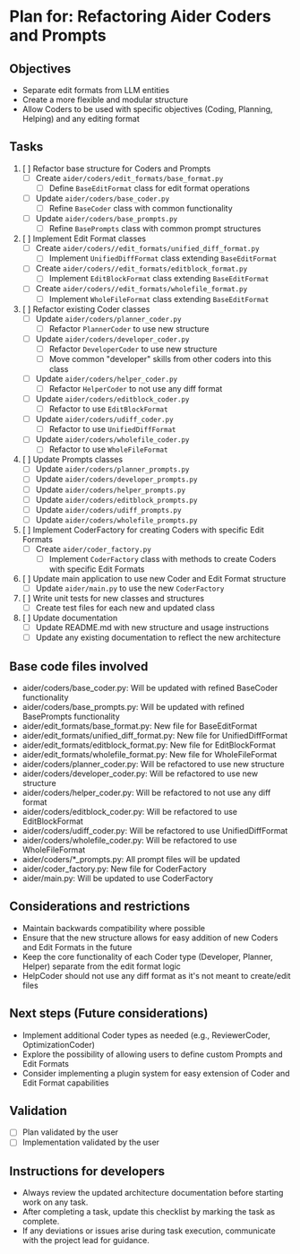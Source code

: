 # Plan for: Refactoring Aider Coders and Prompts

## Objectives
- Separate edit formats from LLM entities
- Create a more flexible and modular structure
- Allow Coders to be used with specific objectives (Coding, Planning, Helping) and any editing format

## Tasks

1. [ ] Refactor base structure for Coders and Prompts
   - [ ] Create `aider/coders/edit_formats/base_format.py`
     - [ ] Define `BaseEditFormat` class for edit format operations
   - [ ] Update `aider/coders/base_coder.py`
     - [ ] Refine `BaseCoder` class with common functionality
   - [ ] Update `aider/coders/base_prompts.py`
     - [ ] Refine `BasePrompts` class with common prompt structures

2. [ ] Implement Edit Format classes
   - [ ] Create `aider/coders//edit_formats/unified_diff_format.py`
     - [ ] Implement `UnifiedDiffFormat` class extending `BaseEditFormat`
   - [ ] Create `aider/coders//edit_formats/editblock_format.py`
     - [ ] Implement `EditBlockFormat` class extending `BaseEditFormat`
   - [ ] Create `aider/coders//edit_formats/wholefile_format.py`
     - [ ] Implement `WholeFileFormat` class extending `BaseEditFormat`

3. [ ] Refactor existing Coder classes
   - [ ] Update `aider/coders/planner_coder.py`
     - [ ] Refactor `PlannerCoder` to use new structure
   - [ ] Update `aider/coders/developer_coder.py`
     - [ ] Refactor `DeveloperCoder` to use new structure
     - [ ] Move common "developer" skills from other coders into this class
   - [ ] Update `aider/coders/helper_coder.py`
     - [ ] Refactor `HelperCoder` to not use any diff format
   - [ ] Update `aider/coders/editblock_coder.py`
     - [ ] Refactor to use `EditBlockFormat`
   - [ ] Update `aider/coders/udiff_coder.py`
     - [ ] Refactor to use `UnifiedDiffFormat`
   - [ ] Update `aider/coders/wholefile_coder.py`
     - [ ] Refactor to use `WholeFileFormat`

4. [ ] Update Prompts classes
   - [ ] Update `aider/coders/planner_prompts.py`
   - [ ] Update `aider/coders/developer_prompts.py`
   - [ ] Update `aider/coders/helper_prompts.py`
   - [ ] Update `aider/coders/editblock_prompts.py`
   - [ ] Update `aider/coders/udiff_prompts.py`
   - [ ] Update `aider/coders/wholefile_prompts.py`

5. [ ] Implement CoderFactory for creating Coders with specific Edit Formats
   - [ ] Create `aider/coder_factory.py`
     - [ ] Implement `CoderFactory` class with methods to create Coders with specific Edit Formats

6. [ ] Update main application to use new Coder and Edit Format structure
   - [ ] Update `aider/main.py` to use the new `CoderFactory`

7. [ ] Write unit tests for new classes and structures
   - [ ] Create test files for each new and updated class

8. [ ] Update documentation
    - [ ] Update README.md with new structure and usage instructions
    - [ ] Update any existing documentation to reflect the new architecture

## Base code files involved
- aider/coders/base_coder.py: Will be updated with refined BaseCoder functionality
- aider/coders/base_prompts.py: Will be updated with refined BasePrompts functionality
- aider/edit_formats/base_format.py: New file for BaseEditFormat
- aider/edit_formats/unified_diff_format.py: New file for UnifiedDiffFormat
- aider/edit_formats/editblock_format.py: New file for EditBlockFormat
- aider/edit_formats/wholefile_format.py: New file for WholeFileFormat
- aider/coders/planner_coder.py: Will be refactored to use new structure
- aider/coders/developer_coder.py: Will be refactored to use new structure
- aider/coders/helper_coder.py: Will be refactored to not use any diff format
- aider/coders/editblock_coder.py: Will be refactored to use EditBlockFormat
- aider/coders/udiff_coder.py: Will be refactored to use UnifiedDiffFormat
- aider/coders/wholefile_coder.py: Will be refactored to use WholeFileFormat
- aider/coders/*_prompts.py: All prompt files will be updated
- aider/coder_factory.py: New file for CoderFactory
- aider/main.py: Will be updated to use CoderFactory

## Considerations and restrictions
- Maintain backwards compatibility where possible
- Ensure that the new structure allows for easy addition of new Coders and Edit Formats in the future
- Keep the core functionality of each Coder type (Developer, Planner, Helper) separate from the edit format logic
- HelpCoder should not use any diff format as it's not meant to create/edit files

## Next steps (Future considerations)
- Implement additional Coder types as needed (e.g., ReviewerCoder, OptimizationCoder)
- Explore the possibility of allowing users to define custom Prompts and Edit Formats
- Consider implementing a plugin system for easy extension of Coder and Edit Format capabilities

## Validation
- [ ] Plan validated by the user
- [ ] Implementation validated by the user

## Instructions for developers
- Always review the updated architecture documentation before starting work on any task.
- After completing a task, update this checklist by marking the task as complete.
- If any deviations or issues arise during task execution, communicate with the project lead for guidance.
